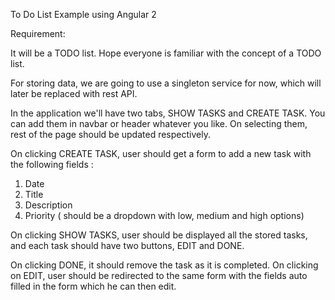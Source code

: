 To Do List Example using Angular 2

Requirement: 

It will be a TODO list. Hope everyone is familiar with the concept of a TODO list.

For storing data, we are going to use a singleton service for now, which will later be replaced with rest API.

In the application we'll have two tabs, SHOW TASKS and CREATE TASK. You can add them in navbar or header whatever you like. 
On selecting them, rest of the page should be updated respectively.

On clicking CREATE TASK, user should get a form to add a new task with the following fields :
1. Date
2. Title
3. Description
4. Priority ( should be a dropdown with low, medium and high options)

On clicking SHOW TASKS, user should be displayed all the stored tasks, and each task should have two buttons, EDIT and DONE.

On clicking DONE, it should remove the task as it is completed.
On clicking on EDIT, user should be redirected to the same form with the fields auto filled in the form which he can then edit.